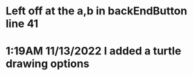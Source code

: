 # Left off at the a,b in backEndButton line 41 
# 1:19AM 11/13/2022 I added a turtle drawing options

